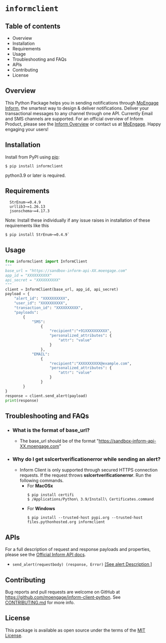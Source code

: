 # `informclient`

## Table of contents

- Overview
- Installation
- Requirements
- Usage
- Troubleshooting and FAQs
- APIs
- Contributing
- License

## Overview

This Python Package helps you in sending notifications through [MoEngage Inform](https://www.moengage.com/blog/introducing-transactional-alerts-moengage-inform/), the smartest way to design &amp; deliver notifications. Deliver your transactional messages to any channel through one API. Currently Email and SMS channels are supported.
For an official overview of Inform Product, please see the [Inform Overview](https://help.moengage.com/hc/en-us/articles/10672957787284-Overview-Inform) or contact us at [MoEngage](https://moengage.com/). Happy engaging your users!

## Installation
Install from PyPI using [pip](http://www.pip-installer.org/en/latest/):

```shell
$ pip install informclient
```

python3.9 or later is required.

## Requirements
```text
  StrEnum~=0.4.9
  urllib3~=1.26.13
  jsonschema~=4.17.3
```
Note: Install these individually if any issue raises in installation of these requirements like this 
```shell
$ pip install StrEnum~=0.4.9`
```

## Usage

```python
from informclient import InformClient
"""
base_url = "https://sandbox-inform-api-XX.moengage.com"
app_id = "XXXXXXXXXX"
api_secret = "XXXXXXXXXX"
"""
client = InformClient(base_url, app_id, api_secret)
payload = {
    "alert_id": "XXXXXXXXXX",
    "user_id": "XXXXXXXXXX",
    "transaction_id": "XXXXXXXXXX",
    "payloads": 
        {
            "SMS": 
                {
                    "recipient":"+91XXXXXXXXXX",
                    "personalized_attributes": {
                        "attr": "value"
                    }
                },
            "EMAIL":
                {
                    "recipient":"XXXXXXXXXX@example.com",
                    "personalized_attributes": {
                        "attr": "value"
                    }
                }
        }
}
response = client.send_alert(payload)
print(response)
```

## Troubleshooting and FAQs
- ### What is the format of base_url?
    - The base_url should be of the format "https://sandbox-inform-api-XX.moengage.com"
    
- ### Why do I get **sslcertverificationerror** while sending an alert? 
    - Inform Client is only supported through secured HTTPS connection requests. If the request throws
      **sslcertverificationerror**. Run the following commands.
        - For **MacOSx**
            ```shell
            $ pip install certifi
            $ /Applications/Python\ 3.9/Install\ Certificates.command
            ```
        - For **Windows**
            ```shell
            $ pip install --trusted-host pypi.org --trusted-host files.pythonhosted.org informclient
            ```
 

## APIs

For a full description of request and response payloads and properties, please see the [Official Inform API docs](https://developers.moengage.com/hc/en-us/articles/10699624590868).

- `send_alert(requestbody) (response, Error)` [[See alert Description ]](https://help.moengage.com/hc/en-us/articles/10717041310484-Test-Alert#attributes-0-5)

## Contributing

Bug reports and pull requests are welcome on GitHub at https://github.com/moengage/inform-client-python. See [CONTRIBUTING.md](CONTRIBUTING.md) for more info.

## License

This package is available as open source under the terms of the [MIT License](https://opensource.org/licenses/MIT).
